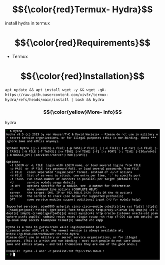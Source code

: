 # $${\color{red}Termux- Hydra}$$
install hydra in termux

# $${\color{red}Requirements}$$
- Termux

# $${\color{red}Installation}$$
```
apt update && apt install wget -y && wget -qO- https://raw.githubusercontent.com/xiv3r/termux-hydra/refs/heads/main/install | bash && hydra
```
### $${\color{yellow}More- Info}$$
```
hydra
```

<img src="https://github.com/xiv3r/termux-hydra/blob/main/hydra.png">
